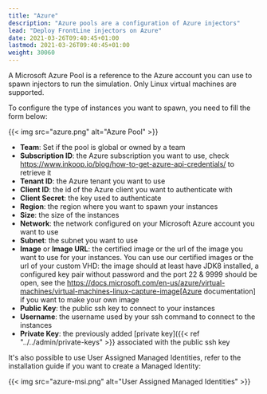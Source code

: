 ```yaml
---
title: "Azure"
description: "Azure pools are a configuration of Azure injectors"
lead: "Deploy FrontLine injectors on Azure"
date: 2021-03-26T09:40:45+01:00
lastmod: 2021-03-26T09:40:45+01:00
weight: 30060
---
```


A Microsoft Azure Pool is a reference to the Azure account you can use to spawn injectors to run the simulation. Only Linux virtual machines are supported.

To configure the type of instances you want to spawn, you need to fill the form below:

{{< img src="azure.png" alt="Azure Pool" >}}

- **Team**: Set if the pool is global or owned by a team
- **Subscription ID**: the Azure subscription you want to use, check https://www.inkoop.io/blog/how-to-get-azure-api-credentials/ to retrieve it
- **Tenant ID**: the Azure tenant you want to use
- **Client ID**: the id of the Azure client you want to authenticate with
- **Client Secret**: the key used to authenticate
- **Region**: the region where you want to spawn your instances
- **Size**: the size of the instances
- **Network**: the network configured on your Microsoft Azure account you want to use
- **Subnet**: the subnet you want to use
- **Image** or **Image URL**: the certified image or the url of the image you want to use for your instances. You can use our certified images or the url of your custom VHD: the image should at least have JDK8 installed, a configured key pair without password and the port 22 & 9999 should be open, see the https://docs.microsoft.com/en-us/azure/virtual-machines/virtual-machines-linux-capture-image[Azure documentation] if you want to make your own image
- **Public Key**: the public ssh key to connect to your instances
- **Username**: the username used by your ssh command to connect to the instances
- **Private Key**: the previously added [private key]({{< ref "../../admin/private-keys" >}} associated with the public ssh key

It's also possible to use User Assigned Managed Identities, refer to the installation guide if you want to create a Managed Identity:

{{< img src="azure-msi.png" alt="User Assigned Managed Identities" >}}
